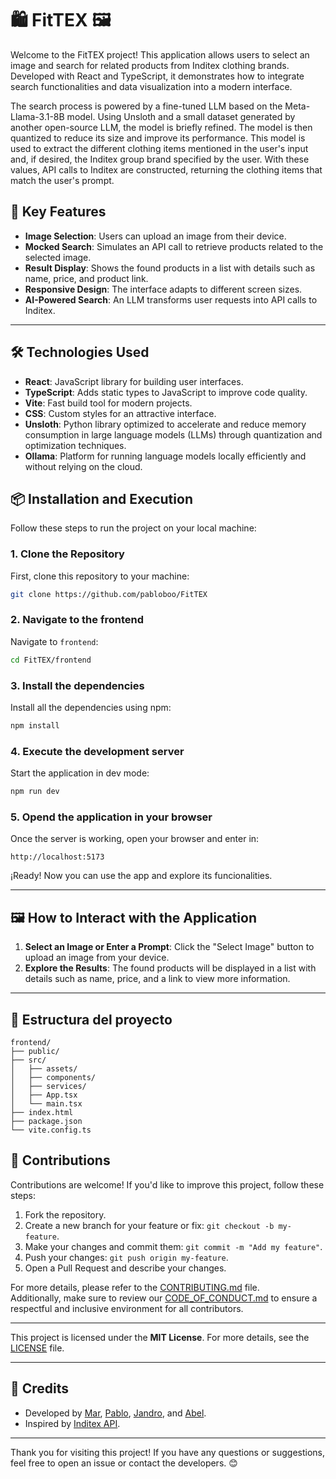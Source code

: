 # 🛍️ FitTEX 🖼️

Welcome to the FitTEX project! This application allows users to select an image and search for related products from Inditex clothing brands. Developed with React and TypeScript, it demonstrates how to integrate search functionalities and data visualization into a modern interface.

The search process is powered by a fine-tuned LLM based on the Meta-Llama-3.1-8B model. Using Unsloth and a small dataset generated by another open-source LLM, the model is briefly refined. The model is then quantized to reduce its size and improve its performance. This model is used to extract the different clothing items mentioned in the user's input and, if desired, the Inditex group brand specified by the user.
With these values, API calls to Inditex are constructed, returning the clothing items that match the user's prompt.

## 🚀 Key Features

- **Image Selection**: Users can upload an image from their device.
- **Mocked Search**: Simulates an API call to retrieve products related to the selected image.
- **Result Display**: Shows the found products in a list with details such as name, price, and product link.
- **Responsive Design**: The interface adapts to different screen sizes.
- **AI-Powered Search**: An LLM transforms user requests into API calls to Inditex.

---

## 🛠️ Technologies Used

- **React**: JavaScript library for building user interfaces.
- **TypeScript**: Adds static types to JavaScript to improve code quality.
- **Vite**: Fast build tool for modern projects.
- **CSS**: Custom styles for an attractive interface.
- **Unsloth**: Python library optimized to accelerate and reduce memory consumption in large language models (LLMs) through quantization and optimization techniques.
- **Ollama**: Platform for running language models locally efficiently and without relying on the cloud.

## 📦 Installation and Execution

Follow these steps to run the project on your local machine:

### 1. Clone the Repository

First, clone this repository to your machine:

```bash
git clone https://github.com/pabloboo/FitTEX
```

### 2. Navigate to the frontend 

Navigate to `frontend`:

```bash
cd FitTEX/frontend
```

### 3. Install the dependencies

Install all the dependencies using npm:

```bash
npm install
```

### 4. Execute the development server

Start the application in dev mode:

```bash
npm run dev
```

### 5. Opend the application in your browser

Once the server is working, open your browser and enter in:

```
http://localhost:5173
```

¡Ready! Now you can use the app and explore its funcionalities.

---

## 🖼️ How to Interact with the Application

1. **Select an Image or Enter a Prompt**: Click the "Select Image" button to upload an image from your device.
2. **Explore the Results**: The found products will be displayed in a list with details such as name, price, and a link to view more information.

---

## 🧩 Estructura del proyecto

```
frontend/
├── public/             
├── src/
│   ├── assets/             
│   ├── components/      
│   ├── services/        
│   ├── App.tsx          
│   └── main.tsx         
├── index.html           
├── package.json        
└── vite.config.ts       
```

## 🤝 Contributions

Contributions are welcome! If you'd like to improve this project, follow these steps:

1. Fork the repository.
2. Create a new branch for your feature or fix: `git checkout -b my-feature`.
3. Make your changes and commit them: `git commit -m "Add my feature"`.
4. Push your changes: `git push origin my-feature`.
5. Open a Pull Request and describe your changes.

For more details, please refer to the [CONTRIBUTING.md](CONTRIBUTING.md) file.  
Additionally, make sure to review our [CODE_OF_CONDUCT.md](CODE_OF_CONDUCT.md) to ensure a respectful and inclusive environment for all contributors.

---

This project is licensed under the **MIT License**. For more details, see the [LICENSE](LICENSE) file.

---

## 🙌 Credits

- Developed by [Mar](https://github.com/MarAlonsoGarcia), [Pablo](https://github.com/pabloboo), [Jandro](https://github.com/jandrogarciagarcia), and [Abel](https://github.com/AbelJuncal).
- Inspired by [Inditex API](https://developer.inditex.com/apimktplc/web/products).

---

Thank you for visiting this project! If you have any questions or suggestions, feel free to open an issue or contact the developers. 😊





